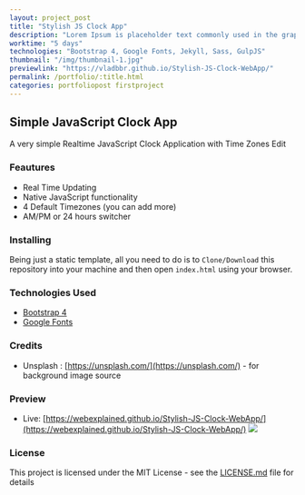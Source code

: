 ```yaml
---
layout: project_post
title: "Stylish JS Clock App"
description: "Lorem Ipsum is placeholder text commonly used in the graphic, print, and publishing industries for previewing layouts and visual mockups."
worktime: "5 days"
technologies: "Bootstrap 4, Google Fonts, Jekyll, Sass, GulpJS"
thumbnail: "/img/thumbnail-1.jpg"
previewlink: "https://vladbbr.github.io/Stylish-JS-Clock-WebApp/"
permalink: /portfolio/:title.html
categories: portfoliopost firstproject
---
```


## Simple JavaScript Clock App
A very simple Realtime JavaScript Clock Application with Time Zones Edit

### Feautures

* Real Time Updating
* Native JavaScript functionality
* 4 Default Timezones (you can add more)
* AM/PM or 24 hours switcher

### Installing
Being just a static template, all you need to do is to `Clone/Download` this repository
into your machine and then open `index.html` using your browser.

### Technologies Used
* [Bootstrap 4](https://getbootstrap.com/)
* [Google Fonts](https://fonts.google.com/)


### Credits
* Unsplash : [https://unsplash.com/](https://unsplash.com/) - for background image source

### Preview
* Live: [https://webexplained.github.io/Stylish-JS-Clock-WebApp/](https://webexplained.github.io/Stylish-JS-Clock-WebApp/)
![](preview.png)


### License
This project is licensed under the MIT License - see the [LICENSE.md](LICENSE.md) file for details
